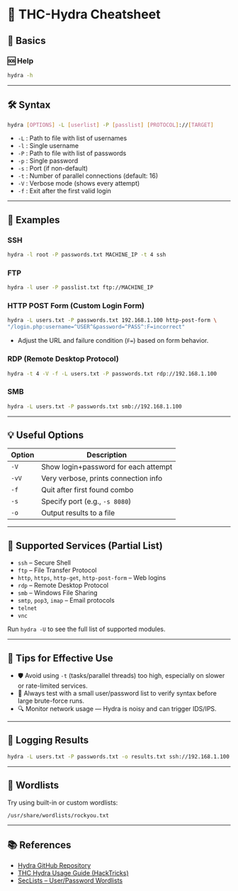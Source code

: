 # 🐍 THC-Hydra Cheatsheet

## 🧠 Basics

### 🆘 Help

```bash
hydra -h
```

---

## 🛠️ Syntax

```bash
hydra [OPTIONS] -L [userlist] -P [passlist] [PROTOCOL]://[TARGET]
```

* `-L` : Path to file with list of usernames
* `-l` : Single username
* `-P` : Path to file with list of passwords
* `-p` : Single password
* `-s` : Port (if non-default)
* `-t` : Number of parallel connections (default: 16)
* `-V` : Verbose mode (shows every attempt)
* `-f` : Exit after the first valid login

---

## 🧪 Examples

### SSH

```bash
hydra -l root -P passwords.txt MACHINE_IP -t 4 ssh
```

### FTP

```bash
hydra -l user -P passlist.txt ftp://MACHINE_IP
```

### HTTP POST Form (Custom Login Form)

```bash
hydra -L users.txt -P passwords.txt 192.168.1.100 http-post-form \
"/login.php:username=^USER^&password=^PASS^:F=incorrect"
```

* Adjust the URL and failure condition (`F=`) based on form behavior.

### RDP (Remote Desktop Protocol)

```bash
hydra -t 4 -V -f -L users.txt -P passwords.txt rdp://192.168.1.100
```

### SMB

```bash
hydra -L users.txt -P passwords.txt smb://192.168.1.100
```

---

## 💡 Useful Options

| Option | Description                          |
| ------ | ------------------------------------ |
| `-V`   | Show login+password for each attempt |
| `-vV`  | Very verbose, prints connection info |
| `-f`   | Quit after first found combo         |
| `-s`   | Specify port (e.g., `-s 8080`)       |
| `-o`   | Output results to a file             |

---

## 🔌 Supported Services (Partial List)

* `ssh` – Secure Shell
* `ftp` – File Transfer Protocol
* `http`, `https`, `http-get`, `http-post-form` – Web logins
* `rdp` – Remote Desktop Protocol
* `smb` – Windows File Sharing
* `smtp`, `pop3`, `imap` – Email protocols
* `telnet`
* `vnc`

Run `hydra -U` to see the full list of supported modules.

---

## 🧱 Tips for Effective Use

* 🛡️ Avoid using `-t` (tasks/parallel threads) too high, especially on slower or rate-limited services.
* 🧪 Always test with a small user/password list to verify syntax before large brute-force runs.
* 🔍 Monitor network usage — Hydra is noisy and can trigger IDS/IPS.

---

## 📝 Logging Results

```bash
hydra -L users.txt -P passwords.txt -o results.txt ssh://192.168.1.100
```

---

## 🧮 Wordlists

Try using built-in or custom wordlists:

```bash
/usr/share/wordlists/rockyou.txt
```

---

## 📚 References

* [Hydra GitHub Repository](https://github.com/vanhauser-thc/thc-hydra)
* [THC Hydra Usage Guide (HackTricks)](https://book.hacktricks.xyz/pentesting/password-cracking/thc-hydra)
* [SecLists – User/Password Wordlists](https://github.com/danielmiessler/SecLists)
